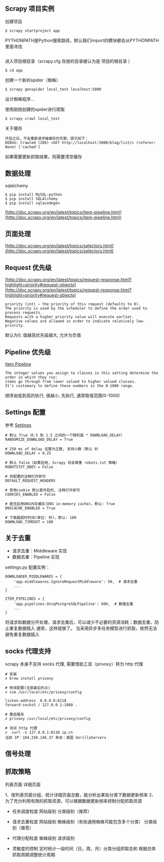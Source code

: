## Scrapy 项目实例

创建项目
```
$ scrapy startproject app
```

PYTHONPATH是Python搜索路径，默认我们import的模块都会从PYTHONPATH里面寻找
```

```

进入项目根目录（scrapy.cfg 存放的目录被认为是 项目的根目录 ）
```
$ cd app
```

创建一个新的spider（蜘蛛）
```
$ scrapy genspider local_test localhost:5000
```

设计蜘蛛程序...

使用刚刚创建的spider进行爬取
```
$ scrapy crawl local_test
```

关于缓存
```
开启之后，不会重新请求被缓存的页面，提示如下：
DEBUG: Crawled (200) <GET http://localhost:5000/blog/list/> (referer: None) ['cached']
```

如果需要更新抓取结果，则需要清空缓存


## 数据处理

sqlalchemy

```
$ pip install MySQL-python
$ pip install SQLAlchemy
$ pip install sqlacodegen
```

[http://doc.scrapy.org/en/latest/topics/item-pipeline.html](http://doc.scrapy.org/en/latest/topics/item-pipeline.html)


## 页面处理
[http://doc.scrapy.org/en/latest/topics/selectors.html](http://doc.scrapy.org/en/latest/topics/selectors.html)


## Request 优先级
[http://doc.scrapy.org/en/latest/topics/request-response.html?highlight=priority#request-objects](http://doc.scrapy.org/en/latest/topics/request-response.html?highlight=priority#request-objects)

```
priority (int) – the priority of this request (defaults to 0).
The priority is used by the scheduler to define the order used to process requests.
Requests with a higher priority value will execute earlier.
Negative values are allowed in order to indicate relatively low-priority.
```

默认为0, 值越高优先级越大, 允许为负值


## Pipeline 优先级
[Item Pipeline](https://doc.scrapy.org/en/latest/topics/item-pipeline.html)

```
The integer values you assign to classes in this setting determine the order in which they run: 
items go through from lower valued to higher valued classes.
It’s customary to define these numbers in the 0-1000 range.
```

顺序由低到高的执行, 值越小, 先执行, 通常取值范围(0-1000)


## Settings 配置

参考 [Settings](http://scrapy-chs.readthedocs.io/zh_CN/latest/topics/settings.html)

```
# 默认 True（0.5 到 1.5 之间的一个随机值 * DOWNLOAD_DELAY）
RANDOMIZE_DOWNLOAD_DELAY = True

# 250 ms of delay 设置为正数, 支持小数（默认 0）
DOWNLOAD_DELAY = 0.25

# 默认 False（如果启用, Scrapy 将会尊重 robots.txt 策略）
ROBOTSTXT_OBEY = False

# 将配置的注释打开即可
DEFAULT_REQUEST_HEADERS

# 禁用cookie 默认是开启的, 注释打开即可
COOKIES_ENABLED = False

# 是否启用DNS内存缓存(DNS in-memory cache)，默认: True
DNSCACHE_ENABLED = True

# 下载器超时时间(单位: 秒)，默认: 180
DOWNLOAD_TIMEOUT = 180
```


## 关于去重

- 请求去重：Middleware 实现
- 数据去重：Pipeline 实现

settings.py 配置实例：
```
DOWNLOADER_MIDDLEWARES = {
    'app.middlewares.IgnoreRequestMiddleware': 50,  # 请求去重
    ...
}
```

```
ITEM_PIPELINES = {
    'app.pipelines.UniqPostgreSQLPipeline': 600,  # 数据去重
    ...
}
```

将请求和数据分开处理，请求去重后，可以减少不必要的资源消耗；数据去重，防止重复数据插入
通常，这样就够了。
当采用异步多任务模型进行抓取，依然无法避免重复数据插入


## socks 代理支持

scrapy 本身不支持 socks 代理, 需要借助工具（privoxy）转为 http 代理

```
# 安装
✗ brew install privoxy

# 修改配置(注意最后的点)
✗ vim /usr/local/etc/privoxy/config

listen-address  0.0.0.0:8118
forward-socks5 / 127.0.0.1:1080 .

# 重启服务
✗ privoxy /usr/local/etc/privoxy/config

# 测试 http 代理
✗  curl -x 127.0.0.1:8118 ip.cn
当前 IP：104.250.146.37 来自：美国 GorillaServers
```

## 信号处理


## 抓取策略

列表页面
详细页面

1、按列表页面分组，统计详细页面总数，能分析出某些分类下数据更新频率
2、为了充分利用有限的抓取资源，可以根据数据更新频率控制分配抓取资源


- 任务调度粒度
网站级别
分类级别（推荐）

- 请求去重粒度
网站级别
蜘蛛级别（有些通用蜘蛛可能包含多个分类）
分类级别（推荐）

- 代理分配粒度
蜘蛛级别
请求级别

- 灵敏度的控制
定时统计一段时间（日，周，月）分类分组抓取总和
根据总体抓取周期调整统计周期
